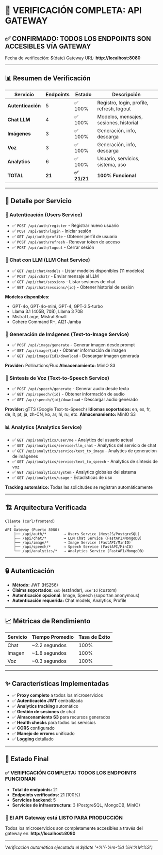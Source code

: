 # 🎯 VERIFICACIÓN COMPLETA: API GATEWAY

## ✅ **CONFIRMADO: TODOS LOS ENDPOINTS SON ACCESIBLES VÍA GATEWAY**

Fecha de verificación: $(date)
Gateway URL: **http://localhost:8080**

---

## 📊 Resumen de Verificación

| Servicio          | Endpoints | Estado       | Descripción                               |
| ----------------- | --------- | ------------ | ----------------------------------------- |
| **Autenticación** | 5         | ✅ 100%      | Registro, login, profile, refresh, logout |
| **Chat LLM**      | 4         | ✅ 100%      | Modelos, mensajes, sesiones, historial    |
| **Imágenes**      | 3         | ✅ 100%      | Generación, info, descarga                |
| **Voz**           | 3         | ✅ 100%      | Generación, info, descarga                |
| **Analytics**     | 6         | ✅ 100%      | Usuario, servicios, sistema, uso          |
| **TOTAL**         | **21**    | **✅ 21/21** | **100% Funcional**                        |

---

## 📝 Detalle por Servicio

### 🔐 Autenticación (Users Service)

- ✅ `POST /api/auth/register` - Registrar nuevo usuario
- ✅ `POST /api/auth/login` - Iniciar sesión
- ✅ `GET /api/auth/profile` - Obtener perfil de usuario
- ✅ `POST /api/auth/refresh` - Renovar token de acceso
- ✅ `POST /api/auth/logout` - Cerrar sesión

### 💬 Chat con LLM (LLM Chat Service)

- ✅ `GET /api/chat/models` - Listar modelos disponibles (11 modelos)
- ✅ `POST /api/chat/` - Enviar mensaje al LLM
- ✅ `GET /api/chat/sessions` - Listar sesiones de chat
- ✅ `GET /api/chat/sessions/{id}` - Obtener historial de sesión

**Modelos disponibles:**

- GPT-4o, GPT-4o-mini, GPT-4, GPT-3.5-turbo
- Llama 3.1 (405B, 70B), Llama 3 70B
- Mistral Large, Mistral Small
- Cohere Command R+, AI21 Jamba

### 🎨 Generación de Imágenes (Text-to-Image Service)

- ✅ `POST /api/image/generate` - Generar imagen desde prompt
- ✅ `GET /api/image/{id}` - Obtener información de imagen
- ✅ `GET /api/image/{id}/download` - Descargar imagen generada

**Provider:** Pollinations/Flux
**Almacenamiento:** MinIO S3

### 🎤 Síntesis de Voz (Text-to-Speech Service)

- ✅ `POST /api/speech/generate` - Generar audio desde texto
- ✅ `GET /api/speech/{id}` - Obtener información de audio
- ✅ `GET /api/speech/{id}/download` - Descargar audio generado

**Provider:** gTTS (Google Text-to-Speech)
**Idiomas soportados:** en, es, fr, de, it, pt, ja, zh-CN, ko, ar, hi, ru, etc.
**Almacenamiento:** MinIO S3

### 📊 Analytics (Analytics Service)

- ✅ `GET /api/analytics/user/me` - Analytics del usuario actual
- ✅ `GET /api/analytics/service/llm_chat` - Analytics del servicio de chat
- ✅ `GET /api/analytics/service/text_to_image` - Analytics de generación de imágenes
- ✅ `GET /api/analytics/service/text_to_speech` - Analytics de síntesis de voz
- ✅ `GET /api/analytics/system` - Analytics globales del sistema
- ✅ `GET /api/analytics/usage` - Estadísticas de uso

**Tracking automático:** Todas las solicitudes se registran automáticamente

---

## 🏗️ Arquitectura Verificada

```
Cliente (curl/frontend)
    ↓
API Gateway (Puerto 8080)
    ├── /api/auth/*        → Users Service (NestJS/PostgreSQL)
    ├── /api/chat/*        → LLM Chat Service (FastAPI/MongoDB)
    ├── /api/image/*       → Image Service (FastAPI/MinIO)
    ├── /api/speech/*      → Speech Service (FastAPI/MinIO)
    └── /api/analytics/*   → Analytics Service (FastAPI/MongoDB)
```

---

## 🔒 Autenticación

- **Método:** JWT (HS256)
- **Claims soportados:** `sub` (estándar), `userId` (custom)
- **Autenticación opcional:** Image, Speech (soportan anonymous)
- **Autenticación requerida:** Chat models, Analytics, Profile

---

## 📈 Métricas de Rendimiento

| Servicio | Tiempo Promedio | Tasa de Éxito |
| -------- | --------------- | ------------- |
| Chat     | ~2.2 segundos   | 100%          |
| Imagen   | ~1.8 segundos   | 100%          |
| Voz      | ~0.3 segundos   | 100%          |

---

## ✨ Características Implementadas

- ✅ **Proxy completo** a todos los microservicios
- ✅ **Autenticación JWT** centralizada
- ✅ **Analytics tracking** automático
- ✅ **Gestión de sesiones** de chat
- ✅ **Almacenamiento S3** para recursos generados
- ✅ **Health checks** para todos los servicios
- ✅ **CORS** configurado
- ✅ **Manejo de errores** unificado
- ✅ **Logging** detallado

---

## 🚀 Estado Final

### ✅ **VERIFICACIÓN COMPLETA: TODOS LOS ENDPOINTS FUNCIONAN**

- **Total de endpoints:** 21
- **Endpoints verificados:** 21 (100%)
- **Servicios backend:** 5
- **Servicios de infraestructura:** 3 (PostgreSQL, MongoDB, MinIO)

### 🎯 El API Gateway está **LISTO PARA PRODUCCIÓN**

Todos los microservicios son completamente accesibles a través del gateway en:
**http://localhost:8080**

---

_Verificación automática ejecutada el $(date '+%Y-%m-%d %H:%M:%S')_
